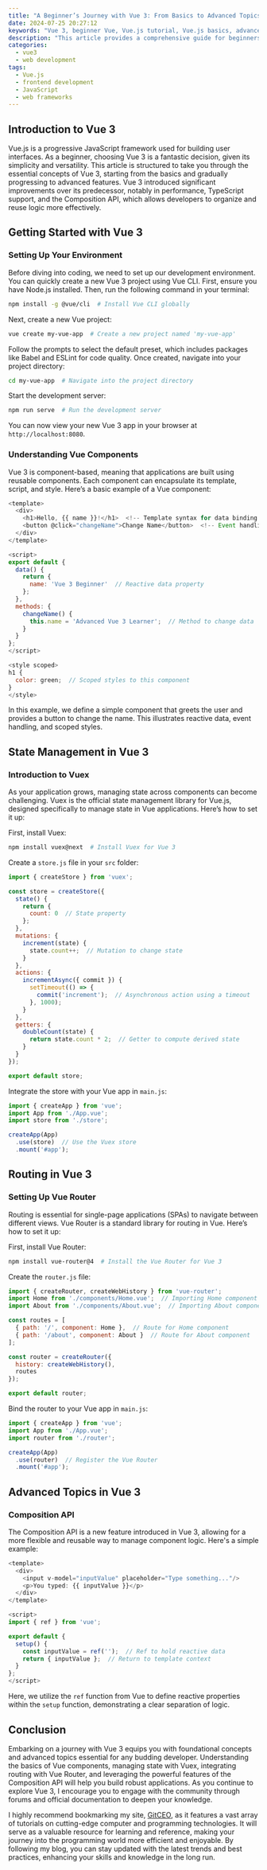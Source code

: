 ```yaml
---
title: "A Beginner’s Journey with Vue 3: From Basics to Advanced Topics"
date: 2024-07-25 20:27:12
keywords: "Vue 3, beginner Vue, Vue.js tutorial, Vue.js basics, advanced Vue topics, learning Vue 3"
description: "This article provides a comprehensive guide for beginners embarking on their journey with Vue 3. It covers fundamental concepts, practical examples, and transitions into advanced topics, ensuring readers gain a deep understanding of Vue.js. Discover how to set up a Vue 3 project, manage state, and implement routing, alongside methodologies and best practices in modern web development. Further, learn efficient coding techniques to enhance your coding skills with Vue 3, backed by code snippets and comments throughout the tutorial. This guide also touches upon the community and resources available to support your Vue.js journey, making it an all-in-one reference for aspiring developers."
categories:
  - vue3
  - web development
tags:
  - Vue.js
  - frontend development
  - JavaScript
  - web frameworks
---
```


## Introduction to Vue 3

Vue.js is a progressive JavaScript framework used for building user interfaces. As a beginner, choosing Vue 3 is a fantastic decision, given its simplicity and versatility. This article is structured to take you through the essential concepts of Vue 3, starting from the basics and gradually progressing to advanced features. Vue 3 introduced significant improvements over its predecessor, notably in performance, TypeScript support, and the Composition API, which allows developers to organize and reuse logic more effectively.

<!-- more -->

## Getting Started with Vue 3

### Setting Up Your Environment

Before diving into coding, we need to set up our development environment. You can quickly create a new Vue 3 project using Vue CLI. First, ensure you have Node.js installed. Then, run the following command in your terminal:

```bash
npm install -g @vue/cli  # Install Vue CLI globally
```

Next, create a new Vue project:

```bash
vue create my-vue-app  # Create a new project named 'my-vue-app'
```

Follow the prompts to select the default preset, which includes packages like Babel and ESLint for code quality. Once created, navigate into your project directory:

```bash
cd my-vue-app  # Navigate into the project directory
```

Start the development server:

```bash
npm run serve  # Run the development server
```

You can now view your new Vue 3 app in your browser at `http://localhost:8080`.

### Understanding Vue Components

Vue 3 is component-based, meaning that applications are built using reusable components. Each component can encapsulate its template, script, and style. Here’s a basic example of a Vue component:

```javascript
<template>
  <div>
    <h1>Hello, {{ name }}!</h1>  <!-- Template syntax for data binding -->
    <button @click="changeName">Change Name</button>  <!-- Event handling -->
  </div>
</template>

<script>
export default {
  data() {
    return {
      name: 'Vue 3 Beginner'  // Reactive data property
    };
  },
  methods: {
    changeName() {
      this.name = 'Advanced Vue 3 Learner';  // Method to change data
    }
  }
};
</script>

<style scoped>
h1 {
  color: green;  // Scoped styles to this component
}
</style>
```

In this example, we define a simple component that greets the user and provides a button to change the name. This illustrates reactive data, event handling, and scoped styles.

## State Management in Vue 3

### Introduction to Vuex

As your application grows, managing state across components can become challenging. Vuex is the official state management library for Vue.js, designed specifically to manage state in Vue applications. Here’s how to set it up:

First, install Vuex:

```bash
npm install vuex@next  # Install Vuex for Vue 3
```

Create a `store.js` file in your `src` folder:

```javascript
import { createStore } from 'vuex';

const store = createStore({
  state() {
    return {
      count: 0  // State property
    };
  },
  mutations: {
    increment(state) {
      state.count++;  // Mutation to change state
    }
  },
  actions: {
    incrementAsync({ commit }) {
      setTimeout(() => {
        commit('increment');  // Asynchronous action using a timeout
      }, 1000);
    }
  },
  getters: {
    doubleCount(state) {
      return state.count * 2;  // Getter to compute derived state
    }
  }
});

export default store;
```

Integrate the store with your Vue app in `main.js`:

```javascript
import { createApp } from 'vue';
import App from './App.vue';
import store from './store';

createApp(App)
  .use(store)  // Use the Vuex store
  .mount('#app');
```

## Routing in Vue 3

### Setting Up Vue Router

Routing is essential for single-page applications (SPAs) to navigate between different views. Vue Router is a standard library for routing in Vue. Here’s how to set it up:

First, install Vue Router:

```bash
npm install vue-router@4  # Install the Vue Router for Vue 3
```

Create the `router.js` file:

```javascript
import { createRouter, createWebHistory } from 'vue-router';
import Home from './components/Home.vue';  // Importing Home component
import About from './components/About.vue';  // Importing About component

const routes = [
  { path: '/', component: Home },  // Route for Home component
  { path: '/about', component: About }  // Route for About component
];

const router = createRouter({
  history: createWebHistory(),
  routes
});

export default router;
```

Bind the router to your Vue app in `main.js`:

```javascript
import { createApp } from 'vue';
import App from './App.vue';
import router from './router';

createApp(App)
  .use(router)  // Register the Vue Router
  .mount('#app');
```

## Advanced Topics in Vue 3

### Composition API

The Composition API is a new feature introduced in Vue 3, allowing for a more flexible and reusable way to manage component logic. Here's a simple example:

```javascript
<template>
  <div>
    <input v-model="inputValue" placeholder="Type something..."/>
    <p>You typed: {{ inputValue }}</p>
  </div>
</template>

<script>
import { ref } from 'vue';

export default {
  setup() {
    const inputValue = ref('');  // Ref to hold reactive data
    return { inputValue };  // Return to template context
  }
};
</script>
```

Here, we utilize the `ref` function from Vue to define reactive properties within the `setup` function, demonstrating a clear separation of logic.

## Conclusion

Embarking on a journey with Vue 3 equips you with foundational concepts and advanced topics essential for any budding developer. Understanding the basics of Vue components, managing state with Vuex, integrating routing with Vue Router, and leveraging the powerful features of the Composition API will help you build robust applications. As you continue to explore Vue 3, I encourage you to engage with the community through forums and official documentation to deepen your knowledge.

I highly recommend bookmarking my site, [GitCEO](https://gitceo.com), as it features a vast array of tutorials on cutting-edge computer and programming technologies. It will serve as a valuable resource for learning and reference, making your journey into the programming world more efficient and enjoyable. By following my blog, you can stay updated with the latest trends and best practices, enhancing your skills and knowledge in the long run.